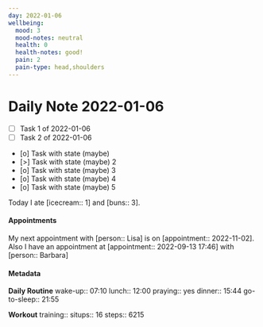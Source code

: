 ```yaml
---
day: 2022-01-06
wellbeing:
  mood: 3
  mood-notes: neutral
  health: 0
  health-notes: good!
  pain: 2
  pain-type: head,shoulders
---
```


# Daily Note 2022-01-06

- [ ] Task 1 of 2022-01-06
- [ ] Task 2 of 2022-01-06
- [o] Task with state (maybe)
- [>] Task with state (maybe) 2
- [o] Task with state (maybe) 3
- [o] Task with state (maybe) 4
- [o] Task with state (maybe) 5

Today I ate [icecream:: 1] and [buns:: 3].

#### Appointments
My next appointment with [person:: Lisa] is on [appointment:: 2022-11-02].
Also I have an appointment at [appointment:: 2022-09-13 17:46] with [person:: Barbara]

#### Metadata

**Daily Routine**
wake-up:: 07:10
lunch:: 12:00
praying:: yes
dinner:: 15:44
go-to-sleep:: 21:55

**Workout**
training:: 
situps:: 16
steps:: 6215
